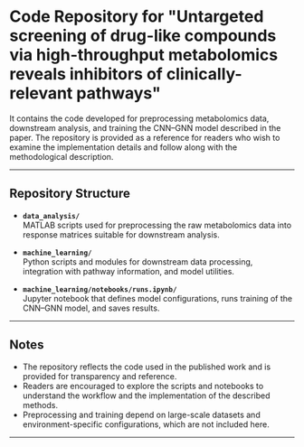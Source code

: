 # Code Repository for "Untargeted screening of drug-like compounds via high-throughput metabolomics reveals inhibitors of clinically-relevant pathways"

It contains the code developed for preprocessing metabolomics data, downstream analysis, and training the CNN–GNN model described in the paper. The repository is provided as a reference for readers who wish to examine the implementation details and follow along with the methodological description.  

---

## Repository Structure  

- **`data_analysis/`**  
  MATLAB scripts used for preprocessing the raw metabolomics data into response matrices suitable for downstream analysis.  

- **`machine_learning/`**  
  Python scripts and modules for downstream data processing, integration with pathway information, and model utilities.  

- **`machine_learning/notebooks/runs.ipynb/`**  
  Jupyter notebook that defines model configurations, runs training of the CNN–GNN model, and saves results.  

---

## Notes  

- The repository reflects the code used in the published work and is provided for transparency and reference.  
- Readers are encouraged to explore the scripts and notebooks to understand the workflow and the implementation of the described methods.  
- Preprocessing and training depend on large-scale datasets and environment-specific configurations, which are not included here.  

---
